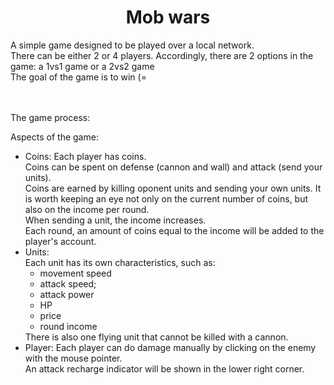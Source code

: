 <h1 align="center"> Mob wars </h1>
A simple game designed to be played over a local network.<br>
There can be either 2 or 4 players. Accordingly, there are 2 options in the game: a 1vs1 game or a 2vs2 game<br>
The goal of the game is to win (=<br>
<br>
<br>

The game process:

Aspects of the game:<br>
<ul>

<li>
Coins:
Each player has coins.<br>Coins can be spent on defense (cannon and wall) and attack (send your units).<br>
Coins are earned by killing oponent units and sending your own units.
It is worth keeping an eye not only on the current number of coins, but also on the income per round.<br>
When sending a unit, the income increases.<br>
Each round, an amount of coins equal to the income will be added to the player's account.
</li>

<li>
Units:<br>
Each unit has its own characteristics, such as:<br>
<ul>
<li>movement speed</li>
<li>attack speed;<li>attack power</li>
<li>HP</li>
<li>price</li>
<li>round income</li>
</ul>
There is also one flying unit that cannot be killed with a cannon.
</li>

<li>
Player:
Each player can do damage manually by clicking on the enemy with the mouse pointer.
<br>An attack recharge indicator will be shown in the lower right corner.
</ul>
